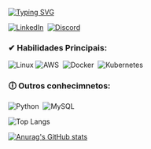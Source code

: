 [![Typing SVG](https://readme-typing-svg.herokuapp.com/?color=00bfbf&size=35&center=true&vCenter=true&width=1500&lines=🙋‍♂️+Olá,+meu+nome+é+Isaque;👨‍🎓Estudo+Análise+e+Desenvolvimento+de+Sistemas+na+Estácio;💻+Estou+atuando+em+DevSecOps;🚀+Tenho+interesse+no+desenvolvimento+Front-end;Bem+Vindo(@)!+👍👊)](https://git.io/typing-svg)




[![LinkedIn](https://img.shields.io/badge/LinkedIn-0077B5?style=for-the-badge&logo=linkedin&logoColor=white)](https://www.linkedin.com/in/isaque-de-oliveira-silva-b441511a5/)&nbsp;
[![Discord](https://img.shields.io/badge/Discord-7289DA?style=for-the-badge&logo=discord&logoColor=white)](https://discord.com/channels/@isaqueoliveira3503)


### ✔ Habilidades Principais:                                                                                                                             
![Linux](https://img.shields.io/badge/Linux-000?style=for-the-badge&logo=linux&logoColor=FCC624)
![AWS](https://img.shields.io/badge/AWS-%23FF9900.svg?style=for-the-badge&logo=amazon-aws&logoColor=white)&nbsp;
![Docker](https://img.shields.io/badge/docker-%230db7ed.svg?style=for-the-badge&logo=docker&logoColor=white)&nbsp;
![Kubernetes](https://img.shields.io/badge/kubernetes-%23326ce5.svg?style=for-the-badge&logo=kubernetes&logoColor=white)
                                     

### 🕕 Outros conhecimnetos:
![Python](https://img.shields.io/badge/Python-3776AB?style=for-the-badge&logo=python&logoColor=white)&nbsp; 
![MySQL](https://img.shields.io/badge/mysql-%2300f.svg?style=for-the-badge&logo=mysql&logoColor=white)    



![Top Langs](https://github-readme-stats.vercel.app/api/top-langs/?username=1S4QU3s&layout=compact)

[![Anurag's GitHub stats](https://github-readme-stats.vercel.app/api?username=1S4QU3s)](https://github.com/anuraghazra/github-readme-stats)




